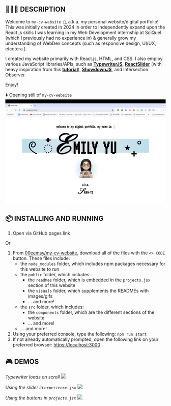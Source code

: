 ## 👩🏻‍💻 DESCRIPTION
Welcome to `my-cv-website 🧊`, a.k.a. my personal website/digital portfolio! This was initially created in 2024 in order to independently expand upon the React.js skills I was learning in my Web Development internship at SciQuel (which I previously had no experience in) & generally grow my understanding of WebDev concepts (such as responsive design, UI/UX, etcetera.). 

I created my website primarily with React.js, HTML, and CSS. I also employ various JavaScript libraries/APIs, such as [**TypewriterJS**](https://github.com/tameemsafi/typewriterjs#readme), [**ReactSlider**](https://zillow.github.io/react-slider/) (with heavy inspiration from this [**tutorial**](https://blog.logrocket.com/react-slider-tutorial/)), [**ShowdownJS**](https://github.com/showdownjs/showdown), and Intersection Observer.

Enjoy!

⬇️ Opening still of `my-cv-website`
![](./visuals/opening-screenshot.png)
<br>

## 📦 INSTALLING AND RUNNING
1. Open via GitHub pages link

Or

1. From [00eemsy/my-cv-website](https://github.com/00eemsy/my-cv-website), download all of the files with the `<> CODE` button. These files include:
   * the `node_modules` folder, which includes npm packages necessary for this website to run
   * the `public` folder, which includes:
      * the `readMes` folder, which is embedded in the `projects.jsx` section of this website
      * the `visuals` folder, which supplements the READMEs with images/gifs
      * ... and more!
    * the `src` folder, which includes:
      * the `components` folder, which are the different sections of the website
      * ... and more!
    * ... and more!
2. Using your preferred console, type the following:
```npm run start```
3. If not already automatically prompted, open the following link on your preferred browser: [https://localhost:3000](https://localhost:3000)

## 🎮 DEMOS

_Typewriter loads on scroll_
![](./visuals/onscroll.gif)

_Using the slider in `experience.jsx`_
![](./visuals/slider-demo.gif)

_Using the buttons in `projects.jsx`_
![](./visuals/projects-demo.gif)
